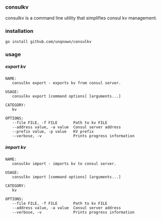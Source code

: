 ### consulkv

consulkv is a command line utility that simplifies consul kv management.

### installation

```sh
go install github.com/unqnown/consulkv
```

### usage

##### export kv

```
NAME:
   consulkv export - exports kv from consul server.

USAGE:
   consulkv export [command options] [arguments...]

CATEGORY:
   kv

OPTIONS:
   --file FILE, -f FILE       Path to kv FILE
   --address value, -a value  Consul server address
   --prefix value, -p value   KV prefix
   --verbose, -v              Prints progress information
```

##### import kv

```
NAME:
   consulkv import - imports kv to consul server.

USAGE:
   consulkv import [command options] [arguments...]

CATEGORY:
   kv

OPTIONS:
   --file FILE, -f FILE       Path to kv FILE
   --address value, -a value  Consul server address
   --verbose, -v              Prints progress information
```

